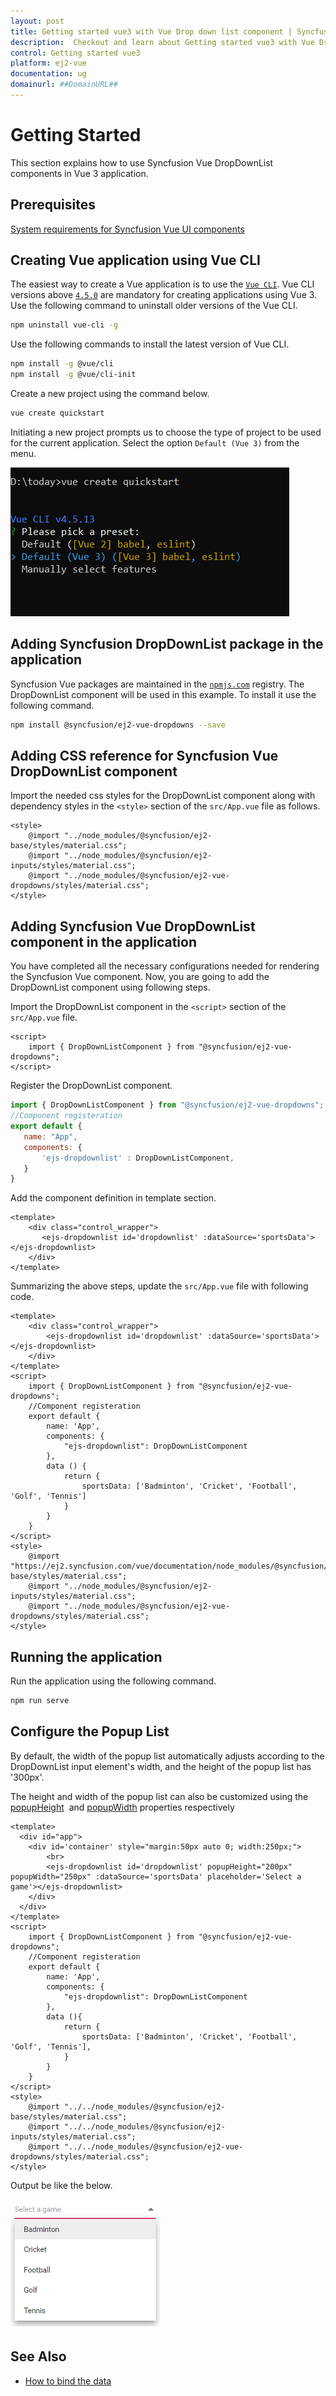 ```yaml
---
layout: post
title: Getting started vue3 with Vue Drop down list component | Syncfusion
description:  Checkout and learn about Getting started vue3 with Vue Drop down list component of Syncfusion Essential JS 2 and more details.
control: Getting started vue3 
platform: ej2-vue
documentation: ug
domainurl: ##DomainURL##
---
```


# Getting Started

This section explains how to use Syncfusion Vue DropDownList components in Vue 3 application.

## Prerequisites

[System requirements for Syncfusion Vue UI components](https://ej2.syncfusion.com/vue/documentation/system-requirements/)

## Creating Vue application using Vue CLI

The easiest way to create a Vue application is to use the [`Vue CLI`](https://github.com/vuejs/vue-cli). Vue CLI versions above [`4.5.0`](https://v3.vuejs.org/guide/migration/introduction.html#vue-cli) are mandatory for creating applications using Vue 3. Use the following command to uninstall older versions of the Vue CLI.

```bash
npm uninstall vue-cli -g
```

Use the following commands to install the latest version of Vue CLI.

```bash
npm install -g @vue/cli
npm install -g @vue/cli-init
```

Create a new project using the command below.

```bash
vue create quickstart
```

Initiating a new project prompts us to choose the type of project to be used for the current application. Select the option `Default (Vue 3)` from the menu.

![Reference](./images/vue3-terminal.png)

## Adding Syncfusion DropDownList package in the application

Syncfusion Vue packages are maintained in the [`npmjs.com`](https://www.npmjs.com/~syncfusionorg) registry. The DropDownList component will be used in this example. To install it use the following command.

```bash
npm install @syncfusion/ej2-vue-dropdowns --save
```

## Adding CSS reference for Syncfusion Vue DropDownList component

Import the needed css styles for the DropDownList component along with dependency styles in the `<style>` section of the `src/App.vue` file as follows.

```
<style>
    @import "../node_modules/@syncfusion/ej2-base/styles/material.css";
    @import "../node_modules/@syncfusion/ej2-inputs/styles/material.css";
    @import "../node_modules/@syncfusion/ej2-vue-dropdowns/styles/material.css";
</style>
```

## Adding Syncfusion Vue DropDownList component in the application

You have completed all the necessary configurations needed for rendering the Syncfusion Vue component. Now, you are going to add the DropDownList component using following steps.

Import the DropDownList component in the `<script>` section of the `src/App.vue` file.

```
<script>
    import { DropDownListComponent } from "@syncfusion/ej2-vue-dropdowns";
</script>
```

Register the DropDownList component.

 ```js
import { DropDownListComponent } from "@syncfusion/ej2-vue-dropdowns";
//Component registeration
export default {
    name: "App",
    components: {
        'ejs-dropdownlist' : DropDownListComponent,
    }
}
```

Add the component definition in template section.

```
<template>
    <div class="control_wrapper">
       <ejs-dropdownlist id='dropdownlist' :dataSource='sportsData'></ejs-dropdownlist>
    </div>
</template>
```

Summarizing the above steps, update the `src/App.vue` file with following code.

```
<template>
    <div class="control_wrapper">
        <ejs-dropdownlist id='dropdownlist' :dataSource='sportsData'></ejs-dropdownlist>
    </div>
</template>
<script>
    import { DropDownListComponent } from "@syncfusion/ej2-vue-dropdowns";
    //Component registeration
    export default {
        name: 'App',
        components: {
            "ejs-dropdownlist": DropDownListComponent
        },
        data () {
            return {
                sportsData: ['Badminton', 'Cricket', 'Football', 'Golf', 'Tennis']
            }
        }
    }
</script>
<style>
    @import "https://ej2.syncfusion.com/vue/documentation/node_modules/@syncfusion/ej2-base/styles/material.css";
    @import "../node_modules/@syncfusion/ej2-inputs/styles/material.css";
    @import "../node_modules/@syncfusion/ej2-vue-dropdowns/styles/material.css";
</style>
```

## Running the application

Run the application using the following command.

```bash
npm run serve
```

## Configure the Popup List

By default, the width of the popup list automatically adjusts according to the DropDownList input element's width, and the height of the popup list has '300px'.

The height and width of the popup list can also be customized using the [popupHeight](../api/drop-down-list/#popupheight) &nbsp;and [popupWidth](https://ej2.syncfusion.com/vue/documentation/api/drop-down-list/#popupwidth) properties respectively

```
<template>
  <div id="app">
    <div id='container' style="margin:50px auto 0; width:250px;">
        <br>
        <ejs-dropdownlist id='dropdownlist' popupHeight="200px" popupWidth="250px" :dataSource='sportsData' placeholder='Select a game'></ejs-dropdownlist>
    </div>
  </div>
</template>
<script>
    import { DropDownListComponent } from "@syncfusion/ej2-vue-dropdowns";
    //Component registeration
    export default {
        name: 'App',
        components: {
            "ejs-dropdownlist": DropDownListComponent
        },
        data (){
            return {
                sportsData: ['Badminton', 'Cricket', 'Football', 'Golf', 'Tennis'],
            }
        }
    }
</script>
<style>
    @import "../../node_modules/@syncfusion/ej2-base/styles/material.css";
    @import "../../node_modules/@syncfusion/ej2-inputs/styles/material.css";
    @import "../../node_modules/@syncfusion/ej2-vue-dropdowns/styles/material.css";
</style>
```

Output be like the below.

![Dropdownlist suggestion list customized height and width](./images/popup.png)

## See Also

* [How to bind the data](./data-binding/)